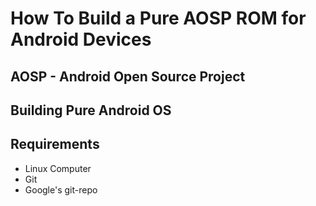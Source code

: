 # How To Build a Pure AOSP ROM for Android Devices

## AOSP - Android Open Source Project
## Building Pure Android OS

## Requirements
- Linux Computer
- Git
- Google's git-repo
